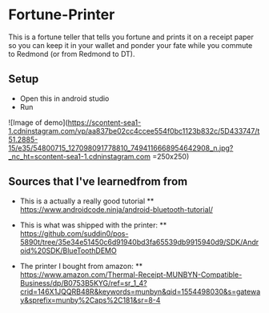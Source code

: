 # Fortune-Printer

This is a fortune teller that tells you fortune and prints it on a receipt paper so you can keep it in your wallet and ponder your fate while you commute to Redmond (or from Redmond to DT).

## Setup

* Open this in android studio
* Run

![Image of demo](https://scontent-sea1-1.cdninstagram.com/vp/aa837be02cc4ccee554f0bc1123b832c/5D433747/t51.2885-15/e35/54800715_127098091778810_7494116668954642908_n.jpg?_nc_ht=scontent-sea1-1.cdninstagram.com =250x250)


## Sources that I've learnedfrom from

* This is a actually a really good tutorial
** https://www.androidcode.ninja/android-bluetooth-tutorial/

* This is what was shipped with the printer:
** https://github.com/suddin0/pos-5890t/tree/35e34e51450c6d91940bd3fa65539db9915940d9/SDK/Android%20SDK/BlueToothDEMO

* The printer I bought from amazon: 
** https://www.amazon.com/Thermal-Receipt-MUNBYN-Compatible-Business/dp/B0753B5KYG/ref=sr_1_4?crid=146X1JQQRB48R&keywords=munbyn&qid=1554498030&s=gateway&sprefix=munby%2Caps%2C181&sr=8-4
